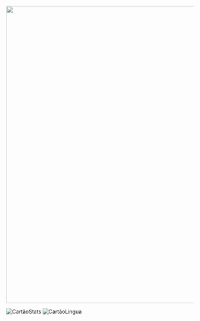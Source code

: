 <p>
  <img src="https://i.imgur.com/JvjHJtV.png" style="width: 800px;">
</p>

![CartãoStats](https://github-readme-stats.vercel.app/api?username=gabrieltheophilo&show_icons=true&count_private=true&hide=issues&custom_title=Atividade%20Github&theme=dracula)
![CartãoLingua](https://github-readme-stats.vercel.app/api/top-langs/?username=gabrieltheophilo&hide=java,javascript,c%23&card_width=250&layout=compact&theme=dracula)
